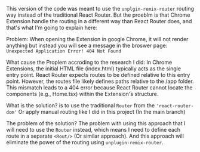 This version of the code was meant to use the `unplgin-remix-router` routing way instead of the traditional React Router. 
But the proeblm is that Chrome Extension handle the routing in a different way than React Router does, and that's what I'm going to explain here:

Problem:
When opening the Extension in google Chrome, it will not render anything but instead you will see a message in the broswer page:
`Unexpected Application Error!
404 Not Found`

What cause the Proplem accroding to the research I did:
In Chrome Extensions, the initial HTML file (index.html) typically acts as the single entry point. React Router expects routes to be defined relative to this entry point. However, 
the routes file likely defines paths relative to the /app folder. This mismatch leads to a 404 error because React Router cannot locate the components (e.g., Home.tsx) within the Extension's structure.

What is the solution? 
is to use the traditional `Router` from the `'react-router-dom'` Or apply manual routing like I did in this project (In the main branch)

The problem of the solution?
The problem with using this approach that I will need to use the `Router` instead, which means I need to define each route in a separate `<Rout/>` (Or similar approach). 
And this approach will eliminate the power of the routing using `unplugin-remix-router`.

